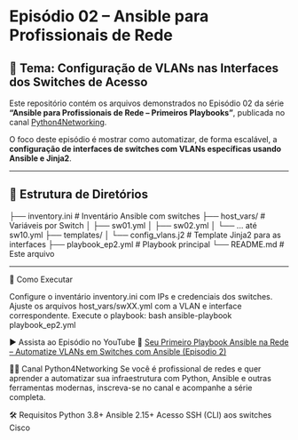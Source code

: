 # Episódio 02 – Ansible para Profissionais de Rede

## 🎯 Tema: Configuração de VLANs nas Interfaces dos Switches de Acesso

Este repositório contém os arquivos demonstrados no Episódio 02 da série **“Ansible para Profissionais de Rede – Primeiros Playbooks”**, publicada no canal [Python4Networking](https://www.youtube.com/@python4networking).

O foco deste episódio é mostrar como automatizar, de forma escalável, a **configuração de interfaces de switches com VLANs específicas usando Ansible e Jinja2**.

---

## 📁 Estrutura de Diretórios

├── inventory.ini # Inventário Ansible com switches
├── host_vars/ # Variáveis por Switch
│ ├── sw01.yml
│ ├── sw02.yml
│ └── ... até sw10.yml
├── templates/
│ └── config_vlans.j2 # Template Jinja2 para as interfaces
├── playbook_ep2.yml # Playbook principal
└── README.md # Este arquivo


---

📘 Como Executar

Configure o inventário inventory.ini com IPs e credenciais dos switches.
Ajuste os arquivos host_vars/swXX.yml com a VLAN e interface correspondente.
Execute o playbook:
bash
ansible-playbook playbook_ep2.yml

▶️ Assista ao Episódio no YouTube
🎥 [Seu Primeiro Playbook Ansible na Rede – Automatize VLANs em Switches com Ansible  (Episodio 2)](https://youtu.be/AGzdTNNq6tg)


🧑‍💻 Canal Python4Networking
Se você é profissional de redes e quer aprender a automatizar sua infraestrutura com Python, Ansible e outras ferramentas modernas, inscreva-se no canal e acompanhe a série completa.

🛠️ Requisitos
Python 3.8+
Ansible 2.15+
Acesso SSH (CLI) aos switches Cisco



